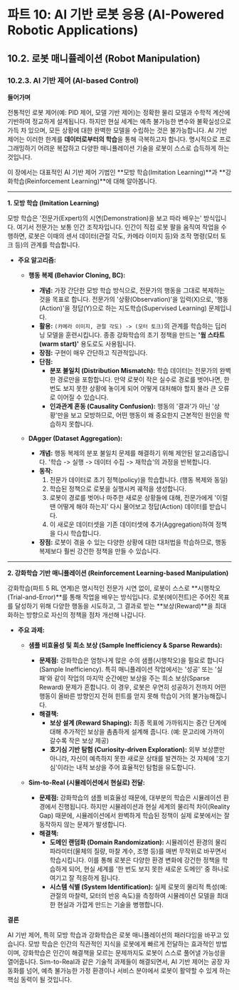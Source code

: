 # 파트 10: AI 기반 로봇 응용 (AI-Powered Robotic Applications)

## 10.2. 로봇 매니퓰레이션 (Robot Manipulation)

### 10.2.3. AI 기반 제어 (AI-based Control)

**들어가며**

전통적인 로봇 제어(예: PID 제어, 모델 기반 제어)는 정확한 물리 모델과 수학적 계산에 기반하여 정교하게 설계됩니다. 하지만 현실 세계는 예측 불가능한 변수와 불확실성으로 가득 차 있으며, 모든 상황에 대한 완벽한 모델을 수립하는 것은 불가능합니다. AI 기반 제어는 이러한 한계를 **데이터로부터의 학습**을 통해 극복하고자 합니다. 명시적으로 프로그래밍하기 어려운 복잡하고 다양한 매니퓰레이션 기술을 로봇이 스스로 습득하게 하는 것입니다.

이 장에서는 대표적인 AI 기반 제어 기법인 **모방 학습(Imitation Learning)**과 **강화학습(Reinforcement Learning)**에 대해 알아봅니다.

---

**1. 모방 학습 (Imitation Learning)**

모방 학습은 '전문가(Expert)의 시연(Demonstration)을 보고 따라 배우는' 방식입니다. 여기서 전문가는 보통 인간 조작자입니다. 인간이 직접 로봇 팔을 움직여 작업을 수행하면, 로봇은 이때의 센서 데이터(관절 각도, 카메라 이미지 등)와 조작 명령(모터 토크 등)의 관계를 학습합니다.

- **주요 알고리즘:**

  - **행동 복제 (Behavior Cloning, BC):**
    - **개념:** 가장 간단한 모방 학습 방식으로, 전문가의 행동을 그대로 복제하는 것을 목표로 합니다. 전문가의 '상황(Observation)'을 입력(X)으로, '행동(Action)'을 정답(Y)으로 하는 지도학습(Supervised Learning) 문제입니다.
    - **활용:** `(카메라 이미지, 관절 각도) -> (모터 토크)`의 관계를 학습하는 딥러닝 모델을 훈련시킵니다. 종종 강화학습의 초기 정책을 만드는 **'웜 스타트(warm start)'** 용도로도 사용됩니다.
    - **장점:** 구현이 매우 간단하고 직관적입니다.
    - **단점:**
      - **분포 불일치 (Distribution Mismatch):** 학습 데이터는 전문가의 완벽한 경로만을 포함합니다. 만약 로봇이 작은 실수로 경로를 벗어나면, 한 번도 보지 못한 상황에 놓이게 되어 어떻게 대처해야 할지 몰라 큰 오류로 이어질 수 있습니다.
      - **인과관계 혼동 (Causality Confusion):** 행동의 '결과'가 아닌 '상황'만을 보고 모방하므로, 어떤 행동이 왜 중요한지 근본적인 원인을 학습하지 못합니다.

  - **DAgger (Dataset Aggregation):**
    - **개념:** 행동 복제의 분포 불일치 문제를 해결하기 위해 제안된 알고리즘입니다. '학습 -> 실행 -> 데이터 수집 -> 재학습'의 과정을 반복합니다.
    - **동작:**
      1. 전문가 데이터로 초기 정책(policy)을 학습합니다. (행동 복제와 동일)
      2. 학습된 정책으로 로봇을 실행시켜 궤적을 생성합니다.
      3. 로봇이 경로를 벗어나 마주한 새로운 상황들에 대해, 전문가에게 '이럴 땐 어떻게 해야 하는지' 다시 물어보고 정답(Action) 데이터를 받습니다.
      4. 이 새로운 데이터셋을 기존 데이터셋에 추가(Aggregation)하여 정책을 다시 학습합니다.
    - **장점:** 로봇이 겪을 수 있는 다양한 상황에 대한 대처법을 학습하므로, 행동 복제보다 훨씬 강건한 정책을 만들 수 있습니다.

---

**2. 강화학습 기반 매니퓰레이션 (Reinforcement Learning-based Manipulation)**

강화학습(파트 5 RL 연계)은 명시적인 전문가 시연 없이, 로봇이 스스로 **시행착오(Trial-and-Error)**를 통해 작업을 배우는 방식입니다. 로봇(에이전트)은 주어진 목표를 달성하기 위해 다양한 행동을 시도하고, 그 결과로 받는 **보상(Reward)**을 최대화하는 방향으로 자신의 정책을 점차 개선해 나갑니다.

- **주요 과제:**

  - **샘플 비효율성 및 희소 보상 (Sample Inefficiency & Sparse Rewards):**
    - **문제점:** 강화학습은 엄청나게 많은 수의 샘플(시행착오)을 필요로 합니다(Sample Inefficiency). 특히 매니퓰레이션 작업에서는 '성공' 또는 '실패'와 같이 작업의 마지막 순간에만 보상을 주는 희소 보상(Sparse Reward) 문제가 흔합니다. 이 경우, 로봇은 우연히 성공하기 전까지 어떤 행동이 올바른 방향인지 전혀 힌트를 얻지 못해 학습이 거의 불가능해집니다.
    - **해결책:**
      - **보상 설계 (Reward Shaping):** 최종 목표에 가까워지는 중간 단계에 대해 추가적인 보상을 촘촘하게 설계해 줍니다. (예: 문고리에 가까이 갈수록 작은 보상 제공)
      - **호기심 기반 탐험 (Curiosity-driven Exploration):** 외부 보상뿐만 아니라, 자신이 예측하지 못한 새로운 상태를 발견하는 것 자체에 '호기심'이라는 내적 보상을 주어 효율적인 탐험을 유도합니다.

  - **Sim-to-Real (시뮬레이션에서 현실로) 전달:**
    - **문제점:** 강화학습의 샘플 비효율성 때문에, 대부분의 학습은 시뮬레이션 환경에서 진행됩니다. 하지만 시뮬레이션과 현실 세계의 물리적 차이(Reality Gap) 때문에, 시뮬레이션에서 완벽하게 학습된 정책이 실제 로봇에서는 잘 동작하지 않는 문제가 발생합니다.
    - **해결책:**
      - **도메인 랜덤화 (Domain Randomization):** 시뮬레이션 환경의 물리 파라미터(물체의 질량, 마찰 계수, 조명 등)를 매번 무작위로 바꾸면서 학습시킵니다. 이를 통해 로봇은 다양한 환경 변화에 강건한 정책을 학습하게 되어, 현실 세계를 '한 번도 보지 못한 새로운 도메인' 중 하나로 여기고 잘 적응하게 됩니다.
      - **시스템 식별 (System Identification):** 실제 로봇의 물리적 특성(예: 관절의 마찰력, 모터의 반응 속도)을 측정하여 시뮬레이션 모델을 최대한 현실과 가깝게 만드는 기술을 병행합니다.

**결론**

AI 기반 제어, 특히 모방 학습과 강화학습은 로봇 매니퓰레이션의 패러다임을 바꾸고 있습니다. 모방 학습은 인간의 직관적인 지식을 로봇에게 빠르게 전달하는 효과적인 방법이며, 강화학습은 인간이 해결책을 모르는 문제까지도 로봇이 스스로 풀어낼 가능성을 열어줍니다. Sim-to-Real과 같은 기술적 과제들이 해결되면서, AI 기반 제어는 공장 자동화를 넘어, 예측 불가능한 가정 환경이나 서비스 분야에서 로봇이 활약할 수 있게 하는 핵심 동력이 될 것입니다.
